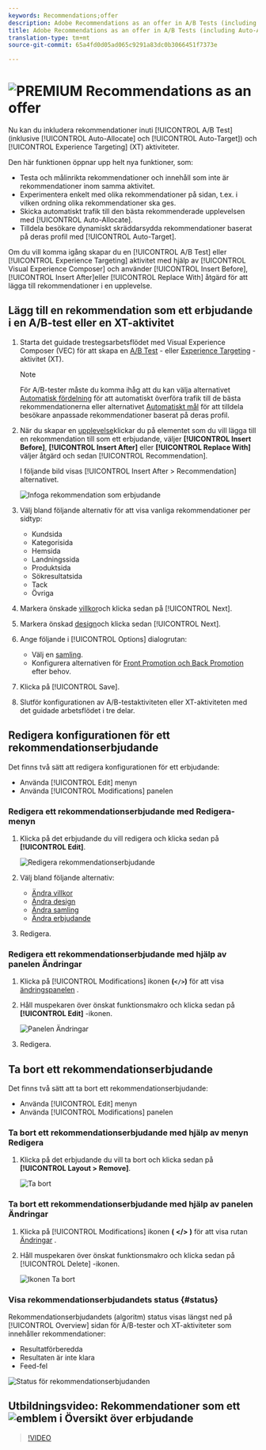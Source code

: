 ```yaml
---
keywords: Recommendations;offer
description: Adobe Recommendations as an offer in A/B Tests (including Auto-Allocate and Auto-Target) and Experience Targeting (XT) actions
title: Adobe Recommendations as an offer in A/B Tests (including Auto-Allocate and Auto-Target) and Experience Targeting (XT) actions
translation-type: tm+mt
source-git-commit: 65a4fd0d05ad065c9291a83dc0b3066451f7373e

---
```



# ![PREMIUM](/help/assets/premium.png) Recommendations as an offer

Nu kan du inkludera rekommendationer inuti [!UICONTROL A/B Test] (inklusive [!UICONTROL Auto-Allocate] och [!UICONTROL Auto-Target]) och [!UICONTROL Experience Targeting] (XT) aktiviteter.

Den här funktionen öppnar upp helt nya funktioner, som:

* Testa och målinrikta rekommendationer och innehåll som inte är rekommendationer inom samma aktivitet.
* Experimentera enkelt med olika rekommendationer på sidan, t.ex. i vilken ordning olika rekommendationer ska ges.
* Skicka automatiskt trafik till den bästa rekommenderade upplevelsen med [!UICONTROL Auto-Allocate].
* Tilldela besökare dynamiskt skräddarsydda rekommendationer baserat på deras profil med [!UICONTROL Auto-Target].

Om du vill komma igång skapar du en [!UICONTROL A/B Test] eller [!UICONTROL Experience Targeting] aktivitet med hjälp av [!UICONTROL Visual Experience Composer] och använder [!UICONTROL Insert Before], [!UICONTROL Insert After]eller [!UICONTROL Replace With] åtgärd för att lägga till rekommendationer i en upplevelse.

## Lägg till en rekommendation som ett erbjudande i en A/B-test eller en XT-aktivitet

1. Starta det guidade trestegsarbetsflödet med Visual Experience Composer (VEC) för att skapa en [A/B Test](/help/c-activities/t-test-ab/t-test-create-ab/test-create-ab.md) - eller [Experience Targeting](/help/c-activities/t-experience-target/t-xt-create/xt-create.md) -aktivitet (XT).

   >[!NOTE]
   >
   >För A/B-tester måste du komma ihåg att du kan välja alternativet [Automatisk fördelning](/help/c-activities/automated-traffic-allocation/automated-traffic-allocation.md) för att automatiskt överföra trafik till de bästa rekommendationerna eller alternativet [Automatiskt mål](/help/c-activities/auto-target-to-optimize.md) för att tilldela besökare anpassade rekommendationer baserat på deras profil.

1. När du skapar en [upplevelse](/help/c-experiences/c-visual-experience-composer/viztarget-options.md)klickar du på elementet som du vill lägga till en rekommendation till som ett erbjudande, väljer **[!UICONTROL Insert Before]**, **[!UICONTROL Insert After]** eller **[!UICONTROL Replace With]** väljer åtgärd och sedan [!UICONTROL Recommendation].

   I följande bild visas [!UICONTROL Insert After > Recommendation] alternativet.

   ![Infoga rekommendation som erbjudande](/help/c-recommendations/assets/replace-after-recommendations.png)

1. Välj bland följande alternativ för att visa vanliga rekommendationer per sidtyp:

   * Kundsida
   * Kategorisida
   * Hemsida
   * Landningssida
   * Produktsida
   * Sökresultatsida
   * Tack
   * Övriga

1. Markera önskade [villkor](/help/c-recommendations/c-algorithms/algorithms.md)och klicka sedan på [!UICONTROL Next].
1. Markera önskad [design](/help/c-recommendations/c-design-overview/design-overview.md)och klicka sedan [!UICONTROL Next].
1. Ange följande i [!UICONTROL Options] dialogrutan:

   * Välj en [samling](/help/c-recommendations/c-products/collections.md).
   * Konfigurera alternativen för [Front Promotion och Back Promotion](/help/c-recommendations/t-create-recs-activity/adding-promotions.md) efter behov.

1. Klicka på [!UICONTROL Save].
1. Slutför konfigurationen av A/B-testaktiviteten eller XT-aktiviteten med det guidade arbetsflödet i tre delar.

## Redigera konfigurationen för ett rekommendationserbjudande

Det finns två sätt att redigera konfigurationen för ett erbjudande:

* Använda [!UICONTROL Edit] menyn
* Använda [!UICONTROL Modifications] panelen

### Redigera ett rekommendationserbjudande med Redigera-menyn

1. Klicka på det erbjudande du vill redigera och klicka sedan på **[!UICONTROL Edit]**.

   ![Redigera rekommendationserbjudande](/help/c-recommendations/assets/recs-offer-edit.png)

1. Välj bland följande alternativ:

   * [Ändra villkor](/help/c-recommendations/c-algorithms/algorithms.md)
   * [Ändra design](/help/c-recommendations/c-design-overview/design-overview.md)
   * [Ändra samling](/help/c-recommendations/c-products/collections.md)
   * [Ändra erbjudande](/help/c-recommendations/t-create-recs-activity/adding-promotions.md)

1. Redigera.

### Redigera ett rekommendationserbjudande med hjälp av panelen Ändringar

1. Klicka på [!UICONTROL Modifications] ikonen **(`</>`)** för att visa [ändringspanelen](/help/c-experiences/c-visual-experience-composer/c-vec-code-editor/vec-code-editor.md) .
1. Håll muspekaren över önskat funktionsmakro och klicka sedan på **[!UICONTROL Edit]** -ikonen.

   ![Panelen Ändringar](/help/c-recommendations/assets/recs-offer-modifications.png)

1. Redigera.

## Ta bort ett rekommendationserbjudande

Det finns två sätt att ta bort ett rekommendationserbjudande:

* Använda [!UICONTROL Edit] menyn
* Använda [!UICONTROL Modifications] panelen

### Ta bort ett rekommendationserbjudande med hjälp av menyn Redigera

1. Klicka på det erbjudande du vill ta bort och klicka sedan på **[!UICONTROL Layout > Remove]**.

   ![Ta bort](/help/c-recommendations/assets/recs-offer-remove.png)

### Ta bort ett rekommendationserbjudande med hjälp av panelen Ändringar

1. Klicka på [!UICONTROL Modifications] ikonen **( &lt;/> )** för att visa rutan [Ändringar](/help/c-experiences/c-visual-experience-composer/c-vec-code-editor/vec-code-editor.md) .
1. Håll muspekaren över önskat funktionsmakro och klicka sedan på [!UICONTROL Delete] -ikonen.

   ![Ikonen Ta bort](/help/c-recommendations/assets/recs-offer-delete.png)

### Visa rekommendationserbjudandets status {#status}

Rekommendationserbjudandets (algoritm) status visas längst ned på [!UICONTROL Overview] sidan för A/B-tester och XT-aktiviteter som innehåller rekommendationer:

* Resultatförberedda
* Resultaten är inte klara
* Feed-fel

![Status för rekommendationserbjudanden](/help/c-recommendations/assets/recs-offer-status.png)

## Utbildningsvideo: Rekommendationer som ett ![emblem i Översikt över erbjudande](/help/assets/overview.png)

>[!VIDEO](https://video.tv.adobe.com/v/28878)